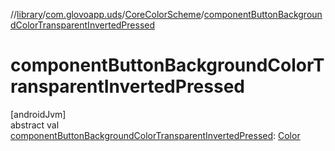 //[library](../../../index.md)/[com.glovoapp.uds](../index.md)/[CoreColorScheme](index.md)/[componentButtonBackgroundColorTransparentInvertedPressed](component-button-background-color-transparent-inverted-pressed.md)

# componentButtonBackgroundColorTransparentInvertedPressed

[androidJvm]\
abstract val [componentButtonBackgroundColorTransparentInvertedPressed](component-button-background-color-transparent-inverted-pressed.md): [Color](https://developer.android.com/reference/kotlin/androidx/compose/ui/graphics/Color.html)
